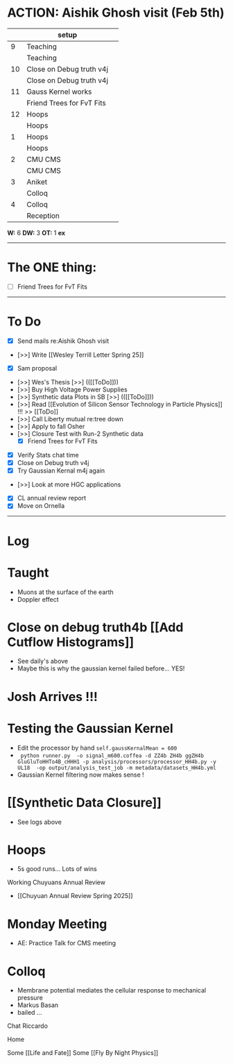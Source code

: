 # ACTION:  Aishik Ghosh visit (Feb 5th)

|     | setup                     |     |
| --- | ------------------------- | --- |
| 9   | Teaching                  |     |
|     | Teaching                  |     |
| 10  | Close on Debug truth v4j  |     |
|     | Close on Debug truth v4j  |     |
| 11  | Gauss Kernel works        |     |
|     | Friend Trees for FvT Fits |     |
| 12  | Hoops                     |     |
|     | Hoops                     |     |
| 1   | Hoops                     |     |
|     | Hoops                     |     |
| 2   | CMU CMS                   |     |
|     | CMU CMS                   |     |
| 3   | Aniket                    |     |
|     | Colloq                    |     |
| 4   | Colloq                    |     |
|     | Reception                 |     |

**W:** 6 
**DW:** 3
**OT:** 1
**ex** 

---
# The ONE thing: 
- [ ] Friend Trees for FvT Fits

---
# To Do

- [x]  Send mails re:Aishik Ghosh visit
- [>>] Write [[Wesley Terrill Letter Spring 25]]
- [x] Sam proposal
- [>>] Wes's Thesis [>>] (([[ToDo]]))
- [>>] Buy High Voltage Power Supplies
- [>>]  Synthetic data Plots in SB  [>>] (([[ToDo]]))
- [>>] Read [[Evolution of Silicon Sensor Technology in Particle Physics]] !!! >> [[ToDo]]
- [>>] Call Liberty mutual re:tree down
- [>>]  Apply to fall Osher
- [>>] Closure Test with Run-2 Synthetic data
	- [x]  Friend Trees for FvT Fits
- [x] Verify Stats chat time
- [x] Close on Debug truth v4j
- [x] Try Gaussian Kernal m4j again
- [>>] Look at more HGC applications
- [x] CL annual review report
- [x] Move on Ornella
---

# Log


# Taught 
- Muons at the surface of the earth
- Doppler effect

# Close on debug truth4b [[Add Cutflow Histograms]]
- See daily's above
- Maybe this is why the gaussian kernel failed before... YES! 

# Josh Arrives !!!


# Testing the Gaussian Kernel 
- Edit the processor by hand `self.gaussKernalMean = 600`
- ` python runner.py  -o signal_m600.coffea -d ZZ4b ZH4b ggZH4b GluGluToHHTo4B_cHHH1 -p analysis/processors/processor_HH4b.py -y UL18  -op output/analysis_test_job -m metadata/datasets_HH4b.yml`
- Gaussian Kernel filtering now makes sense !

# [[Synthetic Data Closure]]
- See logs above

# Hoops
- 5s good runs... Lots of wins

Working Chuyuans Annual Review
- [[Chuyuan Annual Review Spring 2025]]

# Monday Meeting
- AE: Practice Talk for CMS meeting

# Colloq 
- Membrane potential mediates the cellular response to mechanical pressure
- Markus Basan
- bailed ... 

Chat Riccardo 

Home 

Some [[Life and Fate]]
Some [[Fly By Night Physics]]

